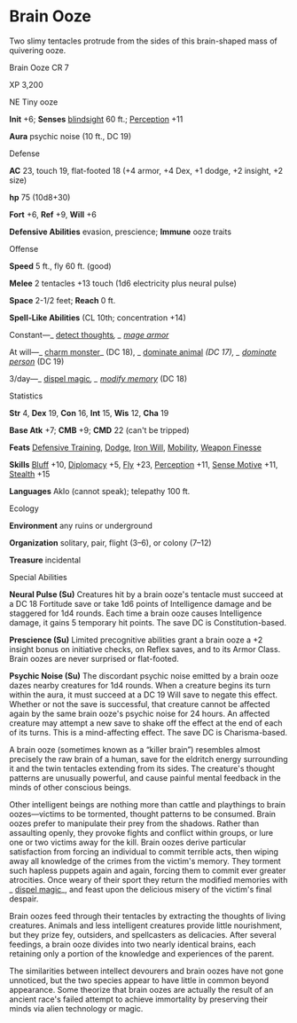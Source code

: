 # Brain Ooze

Two slimy tentacles protrude from the sides of this brain-shaped mass of quivering ooze.

Brain Ooze CR 7

XP 3,200

NE Tiny ooze

**Init** +6; **Senses** [blindsight](monsters/universalMonsterRules.md#_blindsight) 60 ft.; [Perception](skills/perception.md#_perception) +11

**Aura** psychic noise (10 ft., DC 19)

Defense

**AC** 23, touch 19, flat-footed 18 (+4 armor, +4 Dex, +1 dodge, +2 insight, +2 size)

**hp** 75 (10d8+30)

**Fort** +6, **Ref** +9, **Will** +6

**Defensive Abilities** evasion, prescience; **Immune** ooze traits

Offense

**Speed** 5 ft., fly 60 ft. (good)

**Melee** 2 tentacles +13 touch (1d6 electricity plus neural pulse)

**Space** 2-1/2 feet; **Reach** 0 ft.

**Spell-Like Abilities** (CL 10th; concentration +14)

Constant—_ [detect thoughts](spells/detectThoughts.md#_detect-thoughts)_, _ [mage armor](spells/mageArmor.md#_mage-armor)_

At will—_ [charm monster](spells/charmMonster.md#_charm-monster)_ (DC 18), _ [dominate animal](spells/dominateAnimal.md#_dominate-animal) _(DC 17), _ [dominate person](spells/dominatePerson.md#_dominate-person)_ (DC 19)

3/day—_ [dispel magic](spells/dispelMagic.md#_dispel-magic)_, _ [modify memory](spells/modifyMemory.md#_modify-memory)_ (DC 18)

Statistics

**Str** 4, **Dex** 19, **Con** 16, **Int** 15, **Wis** 12, **Cha** 19

**Base Atk** +7; **CMB** +9; **CMD** 22 (can't be tripped)

**Feats** [Defensive Training](feats.md#_defensive-training), [Dodge](feats.md#_dodge), [Iron Will](feats.md#_iron-will), [Mobility](feats.md#_mobility), [Weapon Finesse](feats.md#_weapon-finesse)

**Skills** [Bluff](skills/bluff.md#_bluff) +10, [Diplomacy](skills/diplomacy.md#_diplomacy) +5, [Fly](skills/fly.md#_fly) +23, [Perception](skills/perception.md#_perception) +11, [Sense Motive](skills/senseMotive.md#_sense-motive) +11, [Stealth](skills/stealth.md#_stealth) +15

**Languages** Aklo (cannot speak); telepathy 100 ft.

Ecology

**Environment** any ruins or underground

**Organization** solitary, pair, flight (3–6), or colony (7–12)

**Treasure** incidental

Special Abilities

**Neural Pulse (Su)** Creatures hit by a brain ooze's tentacle must succeed at a DC 18 Fortitude save or take 1d6 points of Intelligence damage and be staggered for 1d4 rounds. Each time a brain ooze causes Intelligence damage, it gains 5 temporary hit points. The save DC is Constitution-based.

**Prescience (Su)** Limited precognitive abilities grant a brain ooze a +2 insight bonus on initiative checks, on Reflex saves, and to its Armor Class. Brain oozes are never surprised or flat-footed.

**Psychic Noise (Su)** The discordant psychic noise emitted by a brain ooze dazes nearby creatures for 1d4 rounds. When a creature begins its turn within the aura, it must succeed at a DC 19 Will save to negate this effect. Whether or not the save is successful, that creature cannot be affected again by the same brain ooze's psychic noise for 24 hours. An affected creature may attempt a new save to shake off the effect at the end of each of its turns. This is a mind-affecting effect. The save DC is Charisma-based.

A brain ooze (sometimes known as a “killer brain”) resembles almost precisely the raw brain of a human, save for the eldritch energy surrounding it and the twin tentacles extending from its sides. The creature's thought patterns are unusually powerful, and cause painful mental feedback in the minds of other conscious beings.

Other intelligent beings are nothing more than cattle and playthings to brain oozes—victims to be tormented, thought patterns to be consumed. Brain oozes prefer to manipulate their prey from the shadows. Rather than assaulting openly, they provoke fights and conflict within groups, or lure one or two victims away for the kill. Brain oozes derive particular satisfaction from forcing an individual to commit terrible acts, then wiping away all knowledge of the crimes from the victim's memory. They torment such hapless puppets again and again, forcing them to commit ever greater atrocities. Once weary of their sport they return the modified memories with _ [dispel magic](spells/dispelMagic.md#_dispel-magic)_, and feast upon the delicious misery of the victim's final despair.

Brain oozes feed through their tentacles by extracting the thoughts of living creatures. Animals and less intelligent creatures provide little nourishment, but they prize fey, outsiders, and spellcasters as delicacies. After several feedings, a brain ooze divides into two nearly identical brains, each retaining only a portion of the knowledge and experiences of the parent.

The similarities between intellect devourers and brain oozes have not gone unnoticed, but the two species appear to have little in common beyond appearance. Some theorize that brain oozes are actually the result of an ancient race's failed attempt to achieve immortality by preserving their minds via alien technology or magic.

